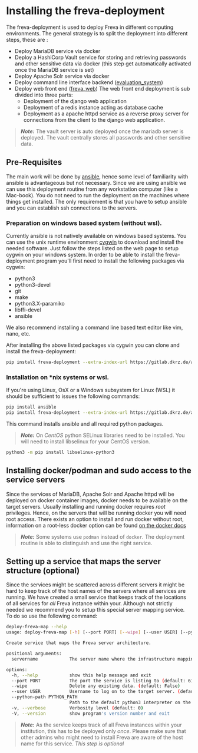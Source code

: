 # Installing the freva-deployment

The freva-deployment is used to deploy Freva in different computing environments.
The general strategy is to split the deployment into different steps, these are :
- Deploy MariaDB service via docker
- Deploy a HashiCorp Vault service for storing and retrieving passwords and other sensitive data via docker (this step get automatically activated once the MariaDB service is set)
- Deploy Apache Solr service via docker
- Deploy command line interface backend ([evaluation_system](https://gitlab.dkrz.de/freva/evaluation_system))
- Deploy web front end ([freva_web](https://gitlab.dkrz.de/freva/freva_web))
  The web front end deployment is sub divided into three parts:
    - Deployment of the django web application
    - Deployment of a redis instance acting as database cache
    - Deployment as a apache httpd service as a reverse proxy server for connections
      from the client to the django web application.

> **_Note:_** The vault server is auto deployed once the mariadb server is deployed.
The vault centrally stores all passwords and other sensitive data.

## Pre-Requisites
The main work will be done by [ansible](https://docs.ansible.com/ansible/latest/index.html),
hence some level of familiarity with ansible is advantageous but not necessary.
Since we are using ansible we can use this deployment routine from any workstation
computer (like a Mac-book). You do not need to run the deployment on the
machines where things get installed. The only requirement is that you have to
setup ansible and you can establish ssh connections to the servers.
### Preparation on windows based system (without wsl).
Currently ansible is not natively available on windows based systems. You can use the
unix runtime environment [cygwin](https://www.cygwin.com) to download and install the
needed software. Just follow the steps listed on the web page to setup
cygwin on your windows system. In order to be able to install the freva-deployment
program you'll first need to install the following packages via cygwin:

- python3
- python3-devel
- git
- make
- python3.X-paramiko
- libffi-devel
- ansible

We also recommend installing a command line based text editor like vim, nano, etc.

After installing the above listed packages via cygwin you can clone and install the freva-deployment:

```bash
pip install freva-deployment --extra-index-url https://gitlab.dkrz.de/api/v4/projects/1732/packages/pypi/simple
```
### Installation on \*nix systems or wsl.
If you're using Linux, OsX or a Windows subsystem for Linux (WSL) it should be
sufficient to issues the following commands:

```bash
pip install ansible
pip install freva-deployment --extra-index-url https://gitlab.dkrz.de/api/v4/projects/1732/packages/pypi/simple
```

This command installs ansible and all required python packages.
> **_Note:_** On *CentOS* python SELinux libraries need to be installed.
> You will need to install libselinux for your CentOS version.

```bash
python3 -m pip install libselinux-python3
```
## Installing docker/podman and sudo access to the service servers
Since the services of MariaDB, Apache Solr and Apache httpd will be deployed on
docker container images, docker needs to be available on the target servers.
Usually installing and running docker requires *root* privileges.
Hence, on the servers that will be running docker you will need root access.
There exists an option to install and run docker without root,
information on a root-less docker option
can be found [on the docker docs](https://docs.docker.com/engine/security/rootless/)
> **_Note:_** Some systems use `podman` instead of `docker`. The deployment
routine is able to distinguish and use the right service.

## Setting up a service that maps the server structure (optional)
Since the services might be scattered across different servers it might be hard
to keep track of the host names of the servers where all services are running.
We have created a small service that keeps track of the locations of all services
for *all* Freva instance within your.
Although not strictly needed we recommend you to setup this special server
mapping service. To do so use the following command:

```bash
deploy-freva-map --help
usage: deploy-freva-map [-h] [--port PORT] [--wipe] [--user USER] [--python-path PYTHON_PATH] [-v] [-V] servername

Create service that maps the Freva server architecture.

positional arguments:
  servername            The server name where the infrastructure mapping service is deployed

options:
  -h, --help            show this help message and exit
  --port PORT           The port the service is listing to (default: 6111)
  --wipe                Delete any existing data. (default: False)
  --user USER           Username to log on to the target server. (default: None)
  --python-path PYTHON_PATH
                        Path to the default python3 interpreter on the target machine. (default: /usr/bin/python)
  -v, --verbose         Verbosity level (default: 0)
  -V, --version         show program's version number and exit
```
> **_Note_:** As the service keeps track of all Freva instances within your
institution, this has to be deployed only *once*. Please make sure that other
admins who might need to install Freva are aware of the host name for this service.
*This step is optional*
